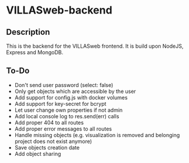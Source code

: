 # VILLASweb-backend

## Description
This is the backend for the VILLASweb frontend. It is build upon NodeJS, Express and MongoDB.

## To-Do
 - Don't send user password (select: false)
 - Only get objects which are accessible by the user
 - Add support for config.js with docker volumes
 - Add support for key-secret for bcrypt
 - Let user change own properties if not admin
 - Add local console log to res.send(err) calls
 - Add proper 404 to all routes
 - Add proper error messages to all routes
 - Handle missing objects (e.g. visualization is removed and belonging project does not exist anymore)
 - Save objects creation date
 - Add object sharing
